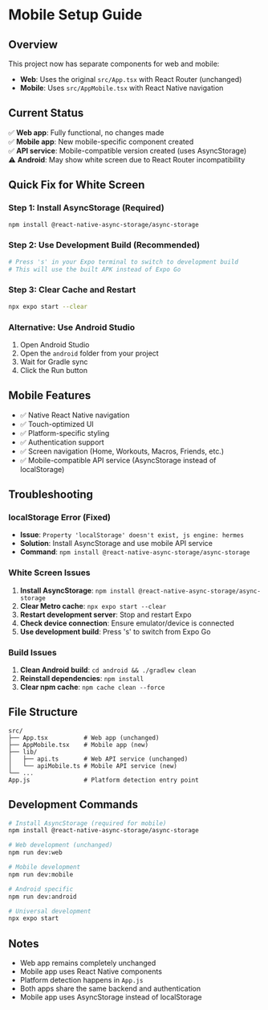 # Mobile Setup Guide

## Overview
This project now has separate components for web and mobile:
- **Web**: Uses the original `src/App.tsx` with React Router (unchanged)
- **Mobile**: Uses `src/AppMobile.tsx` with React Native navigation

## Current Status
✅ **Web app**: Fully functional, no changes made  
✅ **Mobile app**: New mobile-specific component created  
✅ **API service**: Mobile-compatible version created (uses AsyncStorage)  
⚠️ **Android**: May show white screen due to React Router incompatibility  

## Quick Fix for White Screen

### Step 1: Install AsyncStorage (Required)
```bash
npm install @react-native-async-storage/async-storage
```

### Step 2: Use Development Build (Recommended)
```bash
# Press 's' in your Expo terminal to switch to development build
# This will use the built APK instead of Expo Go
```

### Step 3: Clear Cache and Restart
```bash
npx expo start --clear
```

### Alternative: Use Android Studio
1. Open Android Studio
2. Open the `android` folder from your project
3. Wait for Gradle sync
4. Click the Run button

## Mobile Features
- ✅ Native React Native navigation
- ✅ Touch-optimized UI
- ✅ Platform-specific styling
- ✅ Authentication support
- ✅ Screen navigation (Home, Workouts, Macros, Friends, etc.)
- ✅ Mobile-compatible API service (AsyncStorage instead of localStorage)

## Troubleshooting

### localStorage Error (Fixed)
- **Issue**: `Property 'localStorage' doesn't exist, js engine: hermes`
- **Solution**: Install AsyncStorage and use mobile API service
- **Command**: `npm install @react-native-async-storage/async-storage`

### White Screen Issues
1. **Install AsyncStorage**: `npm install @react-native-async-storage/async-storage`
2. **Clear Metro cache**: `npx expo start --clear`
3. **Restart development server**: Stop and restart Expo
4. **Check device connection**: Ensure emulator/device is connected
5. **Use development build**: Press 's' to switch from Expo Go

### Build Issues
1. **Clean Android build**: `cd android && ./gradlew clean`
2. **Reinstall dependencies**: `npm install`
3. **Clear npm cache**: `npm cache clean --force`

## File Structure
```
src/
├── App.tsx          # Web app (unchanged)
├── AppMobile.tsx    # Mobile app (new)
├── lib/
│   ├── api.ts       # Web API service (unchanged)
│   └── apiMobile.ts # Mobile API service (new)
└── ...
App.js               # Platform detection entry point
```

## Development Commands
```bash
# Install AsyncStorage (required for mobile)
npm install @react-native-async-storage/async-storage

# Web development (unchanged)
npm run dev:web

# Mobile development
npm run dev:mobile

# Android specific
npm run dev:android

# Universal development
npx expo start
```

## Notes
- Web app remains completely unchanged
- Mobile app uses React Native components
- Platform detection happens in `App.js`
- Both apps share the same backend and authentication
- Mobile app uses AsyncStorage instead of localStorage 